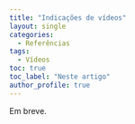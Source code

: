 ```yaml
---
title: "Indicações de vídeos"
layout: single
categories:
  - Referências
tags:
  - Vídeos
toc: true
toc_label: "Neste artigo"
author_profile: true
---
```

Em breve.